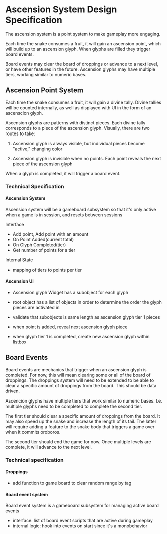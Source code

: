 # Ascension System Design Specification
The ascension system is a point system to make gameplay more engaging.

Each time the snake consumes a fruit, it will gain an ascension point, which
will build up to an ascension glyph. When glyphs are filled they trigger board
events.

Board events may clear the board of droppings or advance to a next level, or
have other features in the future. Ascension glyphs may have multiple tiers,
working similar to numeric bases.

## Ascension Point System

Each time the snake consumes a fruit, it will gain a divine tally. Divine
tallies will be counted internally, as well as displayed with UI in the form
of an ascenscion glyph.

Ascension glyphs are patterns with distinct pieces. Each divine tally
corresponds to a piece of the ascension glyph. Visually, there are two routes
to take:

1. Ascension glyph is always visible, but individual pieces become "active,"
   changing color

2. Ascension glyph is invisible when no points. Each point reveals the next
   piece of the ascension glyph

When a glyph is completed, it will trigger a board event.

### Technical Specification

#### Ascension System

Ascension system will be a gameboard subsystem so that it's only active when
a game is in session, and resets between sessions

Interface
- Add point, Add point with an amount
- On Point Added(current total)
- On Glyph Completed(tier)
- Get number of points for a tier

Internal State
- mapping of tiers to points per tier

#### Ascension UI

- Ascension glyph Widget has a subobject for each glyph
- root object has a list of objects in order to determine the order the glyph
  pieces are activated in

- validate that subobjects is same length as ascension glyph tier 1 pieces
- when point is added, reveal next ascension glyph piece
- when glyph tier 1 is completed, create new ascension glyph within listbox

## Board Events

Board events are mechanics that trigger when an ascension glyph is completed.
For now, this will mean clearing some or all of the board of droppings. The
droppings system will need to be extended to be able to clear a specific amount
of droppings from the board. This should be data driven.

Ascencion glyphs have multiple tiers that work similar to numeric bases.
I.e. multiple glyphs need to be completed to complete the second tier.

The first tier should clear a specific amount of droppings from the board.
It may also speed up the snake and increase the length of its tail. The latter
will require adding a feature to the snake body that triggers a game over when
it commits oroboros.

The second tier should end the game for now. Once multiple levels are complete,
it will advance to the next level.

### Technical specification

#### Droppings
- add function to game board to clear random range by tag

#### Board event system
Board event system is a gameboard subsystem for managing active board events
- interface: list of board event scripts that are active during gameplay
- internal logic: hook into events on start since it's a monobehavior
